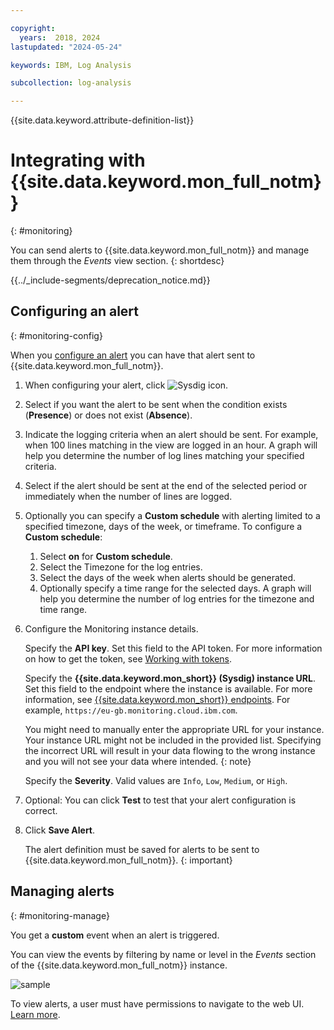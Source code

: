 ```yaml
---

copyright:
  years:  2018, 2024
lastupdated: "2024-05-24"

keywords: IBM, Log Analysis

subcollection: log-analysis

---
```


{{site.data.keyword.attribute-definition-list}}

# Integrating with {{site.data.keyword.mon_full_notm}}
{: #monitoring}

You can send alerts to {{site.data.keyword.mon_full_notm}} and manage them through the *Events* view section.
{: shortdesc}

<!-- common deprecation notice -->
{{../_include-segments/deprecation_notice.md}}

## Configuring an alert
{: #monitoring-config}

When you [configure an alert](/docs/log-analysis?topic=log-analysis-alerts) you can have that alert sent to {{site.data.keyword.mon_full_notm}}.

1. When configuring your alert, click ![Sysdig icon](../images/sysdig.png "Sysdig icon").

2. Select if you want the alert to be sent when the condition exists (**Presence**) or does not exist (**Absence**).

3. Indicate the logging criteria when an alert should be sent.  For example, when 100 lines matching in the view are logged in an hour.  A graph will help you determine the number of log lines matching your specified criteria.

4. Select if the alert should be sent at the end of the selected period or immediately when the number of lines are logged.

5. Optionally you can specify a **Custom schedule** with alerting limited to a specified timezone, days of the week, or timeframe. To configure a **Custom schedule**:

    1. Select **on** for **Custom schedule**.
    2. Select the Timezone for the log entries.
    3. Select the days of the week when alerts should be generated.
    4. Optionally specify a time range for the selected days. A graph will help you determine the number of log entries for the timezone and time range.

6. Configure the Monitoring instance details.

    Specify the **API key**. Set this field to the API token. For more information on how to get the token, see [Working with tokens](/docs/monitoring?topic=monitoring-api_monitoring_token).

    Specify the **{{site.data.keyword.mon_short}} (Sysdig) instance URL**. Set this field to the endpoint where the instance is available. For more information, see [{{site.data.keyword.mon_short}} endpoints](/docs/monitoring?topic=monitoring-endpoints#endpoints). For example, `https://eu-gb.monitoring.cloud.ibm.com`.

    You might need to manually enter the appropriate URL for your instance. Your instance URL might not be included in the provided list. Specifying the incorrect URL will result in your data flowing to the wrong instance and you will not see your data where intended.
    {: note}

    Specify the **Severity**. Valid values are `Info`, `Low`, `Medium`, or `High`.

7. Optional: You can click **Test** to test that your alert configuration is correct.

8. Click **Save Alert**.

   The alert definition must be saved for alerts to be sent to {{site.data.keyword.mon_full_notm}}.
   {: important}



## Managing alerts
{: #monitoring-manage}

You get a **custom** event when an alert is triggered.

You can view the events by filtering by name or level in the *Events* section of the {{site.data.keyword.mon_full_notm}} instance.

![sample](../images/sysdig-sample.png "sample")

To view alerts, a user must have permissions to navigate to the web UI. [Learn more](/docs/Monitoring-with-Sysdig?topic=Monitoring-with-Sysdig-launch).
